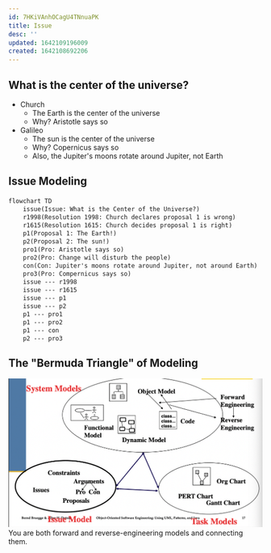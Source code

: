 ```yaml
---
id: 7HKiVAnhOCagU4TNnuaPK
title: Issue
desc: ''
updated: 1642109196009
created: 1642108692206
---
```


## What is the center of the universe?
- Church
    - The Earth is the center of the universe
    - Why? Aristotle says so
- Galileo
    - The sun is the center of the universe
    - Why? Copernicus says so
    - Also, the Jupiter's moons rotate around Jupiter, not Earth
## Issue Modeling
```mermaid
flowchart TD
    issue(Issue: What is the Center of the Universe?)
    r1998(Resolution 1998: Church declares proposal 1 is wrong)
    r1615(Resolution 1615: Church decides proposal 1 is right)
    p1(Proposal 1: The Earth!)
    p2(Proposal 2: The sun!)
    pro1(Pro: Aristotle says so)
    pro2(Pro: Change will disturb the people)
    con(Con: Jupiter's moons rotate around Jupiter, not around Earth)
    pro3(Pro: Compernicus says so)
    issue --- r1998
    issue --- r1615
    issue --- p1
    issue --- p2
    p1 --- pro1
    p1 --- pro2
    p1 --- con
    p2 --- pro3
```
## The "Bermuda Triangle" of Modeling
![](/assets/images/2022-01-13-14-26-04.png)
You are both forward and reverse-engineering models and connecting them.